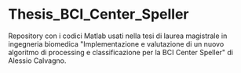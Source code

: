 # Thesis_BCI_Center_Speller
Repository con i codici Matlab usati nella tesi di laurea magistrale in ingegneria biomedica "Implementazione e valutazione di un nuovo algoritmo di processing e classificazione per la BCI Center Speller" di Alessio Calvagno.
